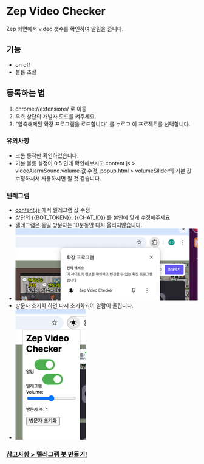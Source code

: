# Zep Video Checker
Zep 화면에서 video 갯수를 확인하여 알림을 줍니다.

## 기능
- on off
- 볼륨 조절


## 등록하는 법
1. chrome://extensions/ 로 이동
2. 우측 상단의 개발자 모드를 켜주세요.
3. "압축해제된 확장 프로그램을 로드합니다" 를 누르고 이 프로젝트를 선택합니다.


### 유의사항
- 크롬 동작만 확인하였습니다.
- 기본 볼륨 설정이 0.5 인데 확인해보시고 content.js > videoAlarmSound.volume 값 수정, popup.html > volumeSilider의 기본 값 수정하셔서 사용하시면 될 것 같습니다.

### 텔레그램
- [content.js](content.js) 에서 텔레그램 값 수정
- 상단의 {{BOT_TOKEN}}, {{CHAT_ID}} 를 본인에 맞게 수정해주세요
- 텔레그램은 동일 방문자는 10분동안 다시 울리지않습니다.
- ![image1.png](image/image1.png)
- 방문자 초기화 하면 다시 초기화되어 알람이 울립니다.
- ![img.png](image/img.png)

### [참고사항 > 텔레그램 봇 만들기!](https://blog.naver.com/lifelectronics/223198582215)